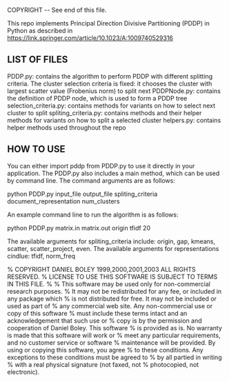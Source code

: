 COPYRIGHT -- See end of this file.

This repo implements Principal Direction Divisive Partitioning (PDDP) in Python as described in 
https://link.springer.com/article/10.1023/A:1009740529316

LIST OF FILES
--------------------
PDDP.py: contains the algorithm to perform PDDP with different splitting criteria. The cluster selection criteria is fixed:
         it chooses the cluster with largest scatter value (Frobenius norm) to split next 
PDDPNode.py: contains the definition of PDDP node, which is used to form a PDDP tree
selection_criteria.py: contains methods for variants on how to select next cluster to split
spliting_criteria.py: contains methods and their helper methods for variants on how to split a selected cluster
helpers.py: contains helper methods used throughout the repo 

HOW TO USE
--------------------
You can either import pddp from PDDP.py to use it directly in your application. The PDDP.py also includes a main method, which 
can be used by command line. The command arguments are as follows:

python PDDP.py input_file output_file spliting_criteria document_representation num_clusters

An example command line to run the algorithm is as follows:

python PDDP.py matrix.in matrix.out origin tfidf 20

The available arguments for spliting_criteria include: origin, gap, kmeans, scatter, scatter_project, even.
The available arguments for representations cindlue: tfidf, norm_freq


% COPYRIGHT DANIEL BOLEY 1999,2000,2001,2003 ALL RIGHTS RESERVED.
% LICENSE TO USE THIS SOFTWARE IS SUBJECT TO TERMS IN THIS FILE.
%
% This software may be used only for non-commercial research purposes.
% It may not be redistributed for any fee, or included in any package which
% is not distributed for free.  It may not be included or used as part of
% any commercial web site.  Any non-commercial use or copy of this software
% must include these terms intact and an acknowledgement that such use or
% copy is by the permission and cooperation of Daniel Boley.  This software
% is provided as is.  No warranty is made that this software will work or
% meet any particular requirements, and no customer service or software
% maintenance will be provided.  By using or copying this software, you agree
% to these conditions.  Any exceptions to these conditions must be agreed to
% by all partied in writing % with a real physical signature (not faxed, not
% photocopied, not electronic).
